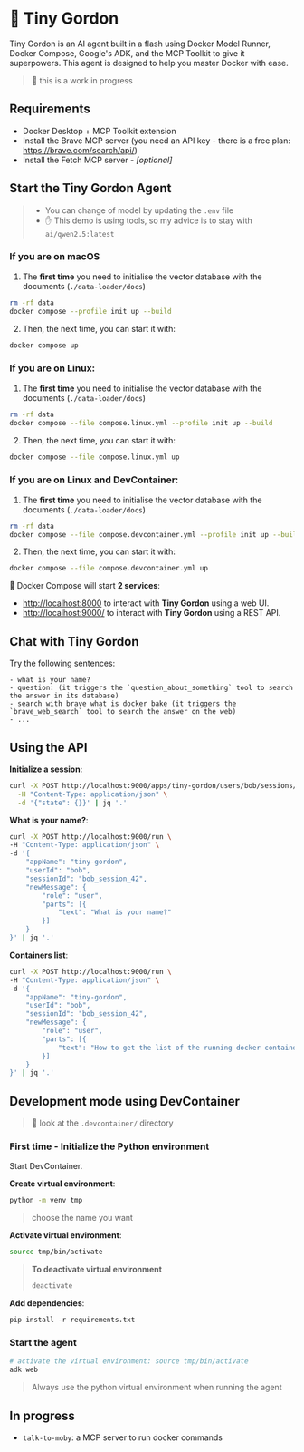 # 🐢 Tiny Gordon

Tiny Gordon is an AI agent built in a flash using Docker Model Runner, Docker Compose, Google's ADK, and the MCP Toolkit to give it superpowers. This agent is designed to help you master Docker with ease.

> 🚧 this is a work in progress

## Requirements

- Docker Desktop + MCP Toolkit extension
- Install the Brave MCP server (you need an API key - there is a free plan: https://brave.com/search/api/)
- Install the Fetch MCP server - *[optional]*

## Start the Tiny Gordon Agent

> - You can change of model by updating the `.env` file
> - ✋ This demo is using tools, so my advice is to stay with `ai/qwen2.5:latest`

### If you are on macOS

1. The **first time** you need to initialise the vector database with the documents (`./data-loader/docs`)
```bash
rm -rf data
docker compose --profile init up --build
```
2. Then, the next time, you can start it with:
```bash
docker compose up
```

### If you are on Linux:

1. The **first time** you need to initialise the vector database with the documents (`./data-loader/docs`)
```bash
rm -rf data
docker compose --file compose.linux.yml --profile init up --build
```
2. Then, the next time, you can start it with:
```bash
docker compose --file compose.linux.yml up
```

### If you are on Linux and DevContainer:

1. The **first time** you need to initialise the vector database with the documents (`./data-loader/docs`)
```bash
rm -rf data
docker compose --file compose.devcontainer.yml --profile init up --build
```
2. Then, the next time, you can start it with:
```bash
docker compose --file compose.devcontainer.yml up
```


🐙 Docker Compose will start **2 services**:
- [http://localhost:8000](http://localhost:8000) to interact with **Tiny Gordon** using a web UI.
- [http://localhost:9000/](http://localhost:9000/) to interact with **Tiny Gordon** using a REST API.

## Chat with Tiny Gordon

Try the following sentences:
```raw
- what is your name?
- question: (it triggers the `question_about_something` tool to search the answer in its database)
- search with brave what is docker bake (it triggers the `brave_web_search` tool to search the answer on the web)
- ...
```

## Using the API

**Initialize a session**:
```bash
curl -X POST http://localhost:9000/apps/tiny-gordon/users/bob/sessions/bob_session_42 \
  -H "Content-Type: application/json" \
  -d '{"state": {}}' | jq '.'
```

**What is your name?**:
```bash
curl -X POST http://localhost:9000/run \
-H "Content-Type: application/json" \
-d '{
    "appName": "tiny-gordon",
    "userId": "bob",
    "sessionId": "bob_session_42",
    "newMessage": {
        "role": "user",
        "parts": [{
            "text": "What is your name?"
        }]
    }
}' | jq '.'
```

**Containers list**:
```bash
curl -X POST http://localhost:9000/run \
-H "Content-Type: application/json" \
-d '{
    "appName": "tiny-gordon",
    "userId": "bob",
    "sessionId": "bob_session_42",
    "newMessage": {
        "role": "user",
        "parts": [{
            "text": "How to get the list of the running docker containers"
        }]
    }
}' | jq '.'
```

## Development mode using DevContainer
> 👀 look at the `.devcontainer/` directory

### First time - Initialize the Python environment

Start DevContainer.

**Create virtual environment**:
```bash
python -m venv tmp
```
> choose the name you want

**Activate virtual environment**:
```bash
source tmp/bin/activate
```

> **To deactivate virtual environment**
>  ```bash
>  deactivate
>  ```

**Add dependencies**:
```
pip install -r requirements.txt
```

### Start the agent

```bash
# activate the virtual environment: source tmp/bin/activate
adk web
```
> Always use the python virtual environment when running the agent

## In progress

- `talk-to-moby`: a MCP server to run docker commands